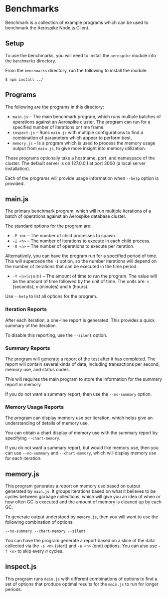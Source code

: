 # Benchmarks

Benchmark is a collection of example programs which can be used to benchmark the Aerospike Node.js Client.

## Setup

To use the benchmarks, you will need to install the `aerospike` module into the `benchmarks` directory. 

From the `benchmarks` directory, run the following to install the module:

	$ npm install ../

## Programs

The following are the programs in this directory:

- `main.js` – The main benchmark program, which runs multiple batches of operations 
against an Aerospike cluster. The program can run for a specified number of iterations
or time frame.
- `inspect.js` – Runs `main.js` with multiple configurations to find a combination 
of parameters which appear to perform best.
- `memory.js` – Is a program which is used to process the memory usage output from `main.js`, 
to give more insight into memory utilization.

These programs optionally take a hostname, port, and namespace of the
cluster. The default server is on 127.0.0.1 at port 3000
(a local server installation).

Each of the programs will provide usage information when `--help` option is provided.

## main.js

The primary benchmark program, which will run multiple iterations of a batch of operations against an Aerospike database cluster. 

The standard options for the program are:

- `-P <n>` – The number of child processes to spawn.
- `-I <n>` – The number of iterations to execute in each child process.
- `-O <n>` – The number of operations to execute per iteration.

Alternatively, you can have the program run for a specified period of time. This will supercede the `-I` option, so the number iterations will depend on the number of iterations that can be executed in the time period.

- `-T <n>[s|m|h]` – The amount of time to run the program. The value will be the amount of time followed by the unit of time. The units are: `s` (seconds), `m` (minutes) and `h` (hours).

Use `--help` to list all options for the program.

### Iteration Reports

After each iteration, a one-line report is generated. This provides a quick summary of the iteration. 

To disable this reporting, use the `--silent` option.

### Summary Reports

The program will generate a report of the test after it has completed. The report will contain several kinds of data, including transactions per second, memory use, and status codes.

This will requires the main program to store the information for the summary report in memory.

If you do not want a summary report, then use the `--no-summary` option.


### Memory Usage Reports

The program can display memory use per iteration, which helps give an understanding of details of memory use. 

You can obtain a chart display of memory use with the summary report by specifying `--chart-memory`. 

If you do not want a summary report, but would like memory use, then you can use `--no-summary` and `--chart-memory`, which will display memory use for each iteration.


## memory.js

This program generates a report on memory use based on output generated by `main.js`. It groups iterations based on what it believes to be cycles between garbage collections, which will give you an idea of when or how often GC is executed and the amount of memory is cleaned up by each GC.

To generate output understood by `memory.js`, then you will want to use the following combination of options:

	--no-summary --chart-memory --silent

You can have the program generate a report based on a slice of the data collected via the `-s <n>` (start) and `-e <n>` (end) options. You can also use `-f <n>` to skip every _n_ cycles.

## inspect.js

This program runs `main.js` with different combinations of options to find a set of options that produce optimal results for the `main.js` to run for longer periods. 
